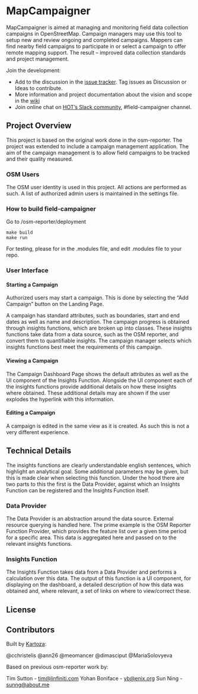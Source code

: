 # MapCampaigner

MapCampaigner is aimed at managing and monitoring field data collection campaigns in OpenStreetMap. Campaign managers may use this tool to setup new and review ongoing and completed campaigns. Mappers can find nearby field campaigns to participate in or select a campaign to offer remote mapping support. The result – improved data collection standards and project management.

Join the development: 

  * Add to the discussion in the [issue tracker](https://github.com/hotosm/field-campaigner/issues). Tag issues as Discussion or Ideas to contribute. 
  * More information and project documentation about the vision and scope in the [wiki](https://github.com/hotosm/field-campaigner/wiki)
  * Join online chat on [HOT’s Slack community](https://slack.hotosm.org/), #field-campaigner channel. 

## Project Overview

This project is based on the original work done in the osm-reporter. The project was extended to include a campaign management application. The aim of the campaign management is to allow field campaigns to be tracked and their quality measured. 

### OSM Users

The OSM user identity is used in this project. All actions are performed as such. A list of authorized admin users is maintained in the settings file. 

### How to build field-campaigner

Go to /osm-reporter/deployment
```
make build
make run
```

For testing, please for in the .modules file, and edit .modules file to your repo.

### User Interface

#### Starting a Campaign

Authorized users may start a campaign. This is done by selecting the “Add Campaign” button on the Landing Page.

A campaign has standard attributes, such as boundaries, start and end dates as well as name and description. The campaign progress is obtained through insights functions, which are broken up into classes. These insights functions take data from a data source, such as the OSM reporter, and convert them to quantifiable insights. The campaign manager selects which insights functions best meet the requirements of this campaign.

#### Viewing a Campaign

The Campaign Dashboard Page shows the default attributes as well as the UI component of the Insights Function. Alongside the UI component each of the insights functions provide additional details on how these insights where obtained. These additional details may are shown if the user explodes the hyperlink with this information.

#### Editing a Campaign

A campaign is edited in the same view as it is created. As such this is not a very different experience.

## Technical Details

The insights functions are clearly understandable english sentences, which highlight an analytical goal. Some additional parameters may be given, but this is made clear when selecting this function. Under the hood there are two parts to this the first is the Data Provider, against which an Insights Function can be registered and the Insights Function itself.

### Data Provider

The Data Provider is an abstraction around the data source. External resource querying is handled here. The prime example is the OSM Reporter Function Provider, which provides the feature list over a given time period for a specific area. This data is aggregated here and passed on to the relevant insights functions. 

### Insights Function

The Insights Function takes data from a Data Provider and performs a calculation over this data. The output of this function is a UI component, for displaying on the dashboard, a detailed description of how this data was obtained and, where relevant, a set of links on where to view/correct these.

## License

## Contributors

Built by [Kartoza](http://kartoza.com/): 

@cchristelis
@ann26
@meomancer
@dimasciput
@MariaSolovyeva

Based on previous osm-reporter work by: 

Tim Sutton - tim@linfiniti.com
Yohan Boniface - yb@enix.org
Sun Ning - sunng@about.me
